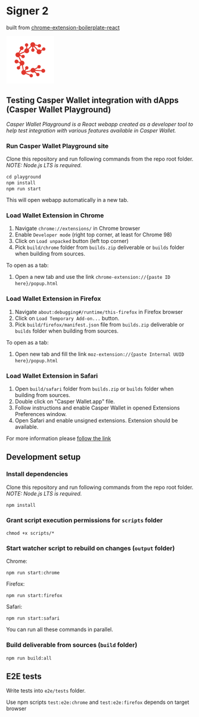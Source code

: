 # Signer 2

built from [chrome-extension-boilerplate-react](https://github.com/lxieyang/chrome-extension-boilerplate-react)

![signer logo](src/assets/img/logo128.png)

## Testing Casper Wallet integration with dApps (**Casper Wallet Playground**)

*Casper Wallet Playground is a React webapp created as a developer tool to help test integration with various features available in Casper Wallet.*

### Run Casper Wallet Playground site

Clone this repository and run following commands from the repo root folder.
*NOTE: Node.js LTS is required.*

```shell
cd playground
npm install
npm run start
```

This will open webapp automatically in a new tab.

### Load Wallet Extension in Chrome

1. Navigate `chrome://extensions/` in Chrome browser
2. Enable `Developer mode` (right top corner, at least for Chrome 98)
3. Click on `Load unpacked` button (left top corner)
4. Pick `build/chrome` folder from `builds.zip` deliverable or `builds` folder when building from sources.

To open as a tab:

1. Open a new tab and use the link `chrome-extension://{paste ID here}/popup.html`

### Load Wallet Extension in Firefox

1. Navigate `about:debugging#/runtime/this-firefox` in Firefox browser
2. Click on `Load Temporary Add-on...` button.
3. Pick `build/firefox/manifest.json` file from `builds.zip` deliverable or `builds` folder when building from sources.

To open as a tab:

1. Open new tab and fill the link `moz-extension://{paste Internal UUID here}/popup.html`

### Load Wallet Extension in Safari

1. Open `build/safari` folder from `builds.zip` or `builds` folder when building from sources.
2. Double click on "Casper Wallet.app" file.
3. Follow instructions and enable Casper Wallet in opened Extensions Preferences window.
4. Open Safari and enable unsigned extensions. Extension should be available.

For more information please [follow the link](https://developer.apple.com/documentation/safariservices/safari_web_extensions/running_your_safari_web_extension)

## Development setup

### Install dependencies

Clone this repository and run following commands from the repo root folder.
*NOTE: Node.js LTS is required.*

```shell
npm install
```

### Grant script execution permissions for `scripts` folder

```shell
chmod +x scripts/*
```

### Start watcher script to rebuild on changes (`output` folder)

Chrome:

```shell
npm run start:chrome
```

Firefox:

```shell
npm run start:firefox
```

Safari:

```shell
npm run start:safari
```

You can run all these commands in parallel.

### Build deliverable from sources (`build` folder)

```shell
npm run build:all
```

## E2E tests

Write tests into `e2e/tests` folder.

Use npm scripts `test:e2e:chrome` and `test:e2e:firefox` depends on target browser
